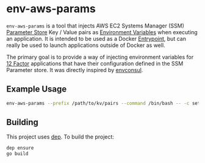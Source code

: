 # env-aws-params
``env-aws-params`` is a tool that injects AWS EC2 Systems Manager (SSM) [Parameter Store](https://docs.aws.amazon.com/systems-manager/latest/userguide/systems-manager-paramstore.html) 
Key / Value pairs as [Environment Variables](https://en.wikipedia.org/wiki/Environment_variable) when executing an
application. It is intended to be used as a Docker [Entrypoint](https://docs.docker.com/engine/reference/builder/#entrypoint),
but can really be used to launch applications outside of Docker as well.

The primary goal is to provide a way of injecting environment variables for
[12 Factor](https://12factor.net) applications that have their configuration defined
in the SSM Parameter store. It was directly inspired by [envconsul](https://github.com/hashicorp/envconsul).

## Example Usage

```bash
env-aws-params --prefix /path/to/kv/pairs --command /bin/bash -- -c set
```

## Building
This project uses [dep](http://github.com/golang/dep). To build the project:

```bash
dep ensure
go build
```